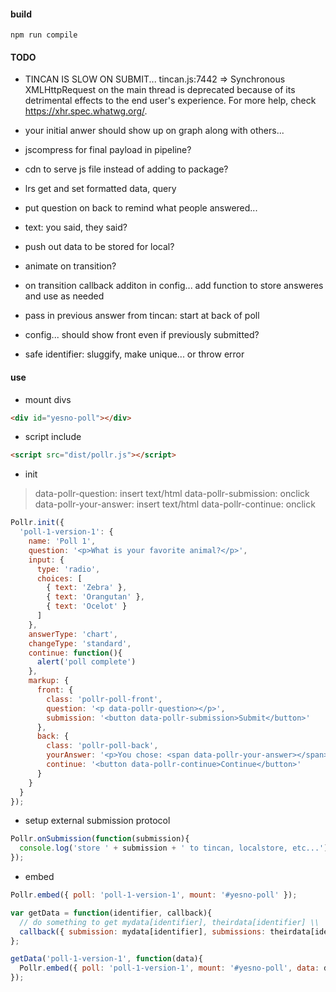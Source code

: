 #### build
```npm run compile```

#### TODO
- TINCAN IS SLOW ON SUBMIT... tincan.js:7442 => Synchronous XMLHttpRequest on the main thread is deprecated because of its detrimental effects to the end user's experience. For more help, check https://xhr.spec.whatwg.org/.
- your initial anwer should show up on graph along with others...
- jscompress for final payload in pipeline?
- cdn to serve js file instead of adding to package?

- lrs get and set formatted data, query
- put question on back to remind what people answered...

- text: you said, they said?
- push out data to be stored for local?
- animate on transition?
- on transition callback additon in config... add function to store answeres and use as needed
- pass in previous answer from tincan: start at back of poll

- config... should show front even if previously submitted?
- safe identifier: sluggify, make unique... or throw error

#### use
- mount divs

```html
<div id="yesno-poll"></div>
```

- script include

```html
<script src="dist/pollr.js"></script>
```

- init

> data-pollr-question: insert text/html
> data-pollr-submission: onclick
> data-pollr-your-answer: insert text/html
> data-pollr-continue: onclick

```javascript
Pollr.init({
  'poll-1-version-1': {
    name: 'Poll 1',
    question: '<p>What is your favorite animal?</p>',
    input: {
      type: 'radio',
      choices: [
        { text: 'Zebra' },
        { text: 'Orangutan' },
        { text: 'Ocelot' }
      ]
    },
    answerType: 'chart',
    changeType: 'standard',
    continue: function(){
      alert('poll complete')
    },
    markup: {
      front: {
        class: 'pollr-poll-front',
        question: '<p data-pollr-question></p>',
        submission: '<button data-pollr-submission>Submit</button>'
      },
      back: {
        class: 'pollr-poll-back',
        yourAnswer: '<p>You chose: <span data-pollr-your-answer></span></p>',
        continue: '<button data-pollr-continue>Continue</button>'
      }
    }
  }
});
```

- setup external submission protocol

```javascript
Pollr.onSubmission(function(submission){
  console.log('store ' + submission + ' to tincan, localstore, etc...')
});
```

- embed

```javascript
Pollr.embed({ poll: 'poll-1-version-1', mount: '#yesno-poll' });
```

```javascript
var getData = function(identifier, callback){
  // do something to get mydata[identifier], theirdata[identifier] \\
  callback({ submission: mydata[identifier], submissions: theirdata[identifier] });
};

getData('poll-1-version-1', function(data){
  Pollr.embed({ poll: 'poll-1-version-1', mount: '#yesno-poll', data: data });
});
```